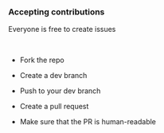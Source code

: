 ### Accepting contributions
Everyone is free to create issues

<br />

* Fork the repo

* Create a dev branch

* Push to your dev branch

* Create a pull request

* Make sure that the PR is human-readable

<br />
